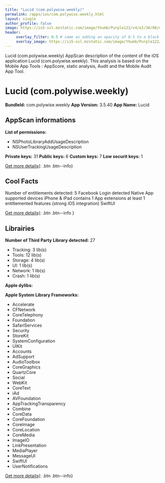 ```yaml
---
title: "Lucid (com.polywise.weekly)"
permalink: /apps/ios/com.polywise.weekly.html
layout: single
author_profile: false
image: https://is5-ssl.mzstatic.com/image/thumb/Purple122/v4/e2/36/08/e23608e5-ae57-b247-3025-1da226806065/AppIcon-1x_U007emarketing-0-7-0-85-220.png/512x512bb.jpg
header: 
     overlay_filter: 0.5 # same as adding an opacity of 0.5 to a black background
     overlay_image: https://is5-ssl.mzstatic.com/image/thumb/Purple122/v4/e2/36/08/e23608e5-ae57-b247-3025-1da226806065/AppIcon-1x_U007emarketing-0-7-0-85-220.png/512x512bb.jpg
---
```

Lucid (com.polywise.weekly) AppScan description of the content of the iOS application Lucid (com.polywise.weekly). This analysis is based on the Mobile App Tools : AppScore, static analysis, Audit and the Mobile Audit App Tool.

# Lucid (com.polywise.weekly)

**BundleId:** com.polywise.weekly
**App Version:** 3.5.40
**App Name:** Lucid


## AppScan informations 

**List of permissions:** 
- NSPhotoLibraryAddUsageDescription
- NSUserTrackingUsageDescription
  
  
**Private keys:** 31
**Public keys:** 6
**Custom keys:** 7
**Low securit keys:** 1
  
[Get more details](/pricing.html){: .btn .btn--info}

## Cool Facts

Number of entitlements detected: 5
Facebook Login detected
Native App
supported devices iPhone & iPad
contains 1 App extensions
at least 1 entitlemented features (strong iOS integration)
SwiftUI
  
[Get more details](/pricing.html){: .btn .btn--info }

## Librairies 
**Number of Third Party Library detected:** 27
- Tracking: 3 lib(s)
- Tools: 12 lib(s)
- Storage: 4 lib(s)
- UI: 1 lib(s)
- Network: 1 lib(s)
- Crash: 1 lib(s)


**Apple dylibs:**


**Apple System Library Frameworks:**
- Accelerate
- CFNetwork
- CoreTelephony
- Foundation
- SafariServices
- Security
- StoreKit
- SystemConfiguration
- UIKit
- Accounts
- AdSupport
- AudioToolbox
- CoreGraphics
- QuartzCore
- Social
- WebKit
- CoreText
- iAd
- AVFoundation
- AppTrackingTransparency
- Combine
- CoreData
- CoreFoundation
- CoreImage
- CoreLocation
- CoreMedia
- ImageIO
- LinkPresentation
- MediaPlayer
- MessageUI
- SwiftUI
- UserNotifications


  
[Get more details](/pricing.html){: .btn .btn--info}

